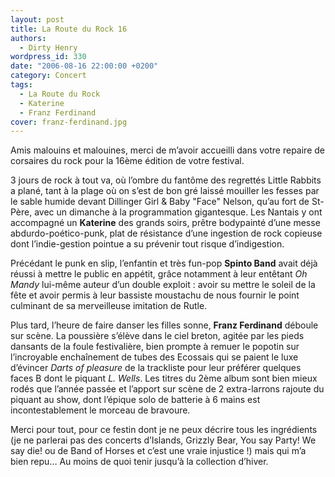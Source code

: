 ```yaml
---
layout: post
title: La Route du Rock 16
authors:
  - Dirty Henry
wordpress_id: 330
date: "2006-08-16 22:00:00 +0200"
category: Concert
tags:
  - La Route du Rock
  - Katerine
  - Franz Ferdinand
cover: franz-ferdinand.jpg
---
```


Amis malouins et malouines, merci de m’avoir accueilli dans votre repaire de
corsaires du rock pour la 16ème édition de votre festival.

3 jours de rock à tout va, où l’ombre du fantôme des regrettés Little Rabbits a
plané, tant à la plage où on s’est de bon gré laissé mouiller les fesses par le
sable humide devant Dillinger Girl & Baby "Face" Nelson, qu’au fort de St-Père,
avec un dimanche à la programmation gigantesque. Les Nantais y ont accompagné un
**Katerine** des grands soirs, prêtre bodypainté d’une messe
abdurdo-poético-punk, plat de résistance d’une ingestion de rock copieuse dont
l’indie-gestion pointue a su prévenir tout risque d’indigestion.

Précédant le punk en slip, l’enfantin et très fun-pop **Spinto Band** avait déjà
réussi à mettre le public en appétit, grâce notamment à leur entêtant _Oh Mandy_
lui-même auteur d’un double exploit : avoir su mettre le soleil de la fête et
avoir permis à leur bassiste moustachu de nous fournir le point culminant de sa
merveilleuse imitation de Rutle.

Plus tard, l’heure de faire danser les filles sonne, **Franz Ferdinand** déboule
sur scène. La poussière s’élève dans le ciel breton, agitée par les pieds
dansants de la foule festivalière, bien prompte à remuer le popotin sur
l’incroyable enchaînement de tubes des Ecossais qui se paient le luxe d’évincer
_Darts of pleasure_ de la trackliste pour leur préférer quelques faces B dont le
piquant _L. Wells_. Les titres du 2ème album sont bien mieux rodés que l’année
passée et l’apport sur scène de 2 extra-larrons rajoute du piquant au show, dont
l’épique solo de batterie à 6 mains est incontestablement le morceau de
bravoure.

Merci pour tout, pour ce festin dont je ne peux décrire tous les ingrédients (je
ne parlerai pas des concerts d’Islands, Grizzly Bear, You say Party! We say die!
ou de Band of Horses et c’est une vraie injustice !) mais qui m’a bien repu… Au
moins de quoi tenir jusqu’à la collection d’hiver.
